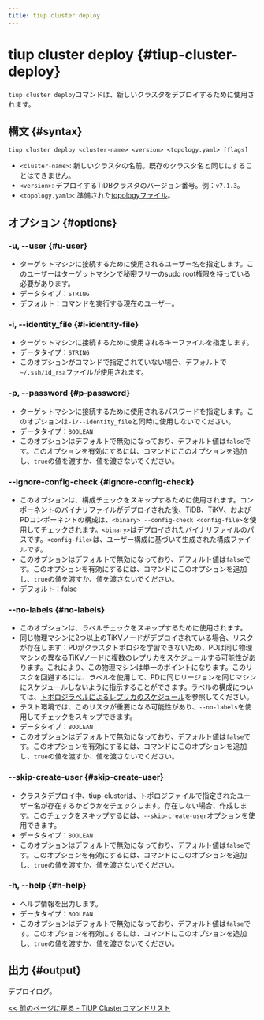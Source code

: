 ```yaml
---
title: tiup cluster deploy
---
```


# tiup cluster deploy {#tiup-cluster-deploy}

`tiup cluster deploy`コマンドは、新しいクラスタをデプロイするために使用されます。

## 構文 {#syntax}

```shell
tiup cluster deploy <cluster-name> <version> <topology.yaml> [flags]
```

- `<cluster-name>`: 新しいクラスタの名前。既存のクラスタ名と同じにすることはできません。
- `<version>`: デプロイするTiDBクラスタのバージョン番号。例：`v7.1.3`。
- `<topology.yaml>`: 準備された[topologyファイル](/tiup/tiup-cluster-topology-reference.md)。

## オプション {#options}

### -u, --user {#u-user}

- ターゲットマシンに接続するために使用されるユーザー名を指定します。このユーザーはターゲットマシンで秘密フリーのsudo root権限を持っている必要があります。
- データタイプ：`STRING`
- デフォルト：コマンドを実行する現在のユーザー。

### -i, --identity\_file {#i-identity-file}

- ターゲットマシンに接続するために使用されるキーファイルを指定します。
- データタイプ：`STRING`
- このオプションがコマンドで指定されていない場合、デフォルトで`~/.ssh/id_rsa`ファイルが使用されます。

### -p, --password {#p-password}

- ターゲットマシンに接続するために使用されるパスワードを指定します。このオプションは`-i/--identity_file`と同時に使用しないでください。
- データタイプ：`BOOLEAN`
- このオプションはデフォルトで無効になっており、デフォルト値は`false`です。このオプションを有効にするには、コマンドにこのオプションを追加し、`true`の値を渡すか、値を渡さないでください。

### --ignore-config-check {#ignore-config-check}

- このオプションは、構成チェックをスキップするために使用されます。コンポーネントのバイナリファイルがデプロイされた後、TiDB、TiKV、およびPDコンポーネントの構成は、`<binary> --config-check <config-file>`を使用してチェックされます。`<binary>`はデプロイされたバイナリファイルのパスです。`<config-file>`は、ユーザー構成に基づいて生成された構成ファイルです。
- このオプションはデフォルトで無効になっており、デフォルト値は`false`です。このオプションを有効にするには、コマンドにこのオプションを追加し、`true`の値を渡すか、値を渡さないでください。
- デフォルト：false

### --no-labels {#no-labels}

- このオプションは、ラベルチェックをスキップするために使用されます。
- 同じ物理マシンに2つ以上のTiKVノードがデプロイされている場合、リスクが存在します：PDがクラスタトポロジを学習できないため、PDは同じ物理マシンの異なるTiKVノードに複数のレプリカをスケジュールする可能性があります。これにより、この物理マシンは単一のポイントになります。このリスクを回避するには、ラベルを使用して、PDに同じリージョンを同じマシンにスケジュールしないように指示することができます。ラベルの構成については、[トポロジラベルによるレプリカのスケジュール](/schedule-replicas-by-topology-labels.md)を参照してください。
- テスト環境では、このリスクが重要になる可能性があり、`--no-labels`を使用してチェックをスキップできます。
- データタイプ：`BOOLEAN`
- このオプションはデフォルトで無効になっており、デフォルト値は`false`です。このオプションを有効にするには、コマンドにこのオプションを追加し、`true`の値を渡すか、値を渡さないでください。

### --skip-create-user {#skip-create-user}

- クラスタデプロイ中、tiup-clusterは、トポロジファイルで指定されたユーザー名が存在するかどうかをチェックします。存在しない場合、作成します。このチェックをスキップするには、`--skip-create-user`オプションを使用できます。
- データタイプ：`BOOLEAN`
- このオプションはデフォルトで無効になっており、デフォルト値は`false`です。このオプションを有効にするには、コマンドにこのオプションを追加し、`true`の値を渡すか、値を渡さないでください。

### -h, --help {#h-help}

- ヘルプ情報を出力します。
- データタイプ：`BOOLEAN`
- このオプションはデフォルトで無効になっており、デフォルト値は`false`です。このオプションを有効にするには、コマンドにこのオプションを追加し、`true`の値を渡すか、値を渡さないでください。

## 出力 {#output}

デプロイログ。

[<< 前のページに戻る - TiUP Clusterコマンドリスト](/tiup/tiup-component-cluster.md#command-list)
